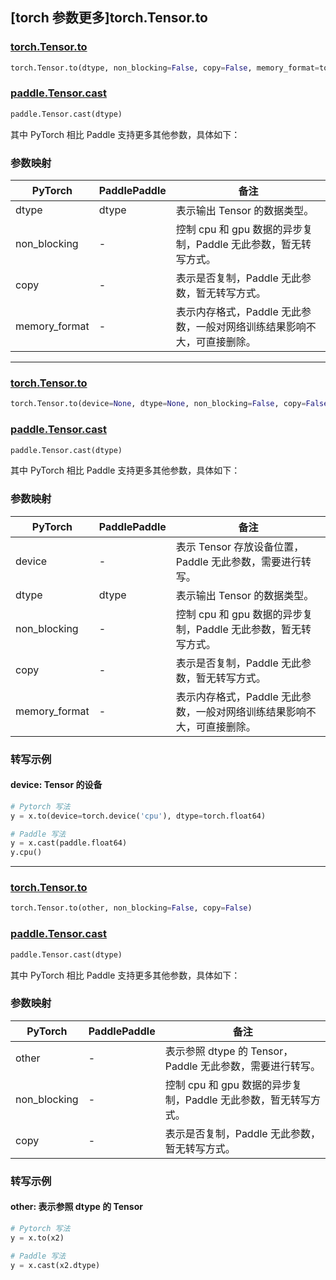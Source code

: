 ## [torch 参数更多]torch.Tensor.to

### [torch.Tensor.to](https://pytorch.org/docs/1.13/generated/torch.Tensor.to.html#torch.Tensor.to)

```python
torch.Tensor.to(dtype, non_blocking=False, copy=False, memory_format=torch.preserve_format)
```

### [paddle.Tensor.cast](https://www.paddlepaddle.org.cn/documentation/docs/zh/api/paddle/Tensor_cn.html#cast-dtype)

```python
paddle.Tensor.cast(dtype)
```

其中 PyTorch 相比 Paddle 支持更多其他参数，具体如下：

### 参数映射

| PyTorch       | PaddlePaddle | 备注                                                                    |
| ------------- | ------------ | ----------------------------------------------------------------------- |
| dtype         | dtype        | 表示输出 Tensor 的数据类型。                                            |
| non_blocking  | -            | 控制 cpu 和 gpu 数据的异步复制，Paddle 无此参数，暂无转写方式。                   |
| copy          | -            | 表示是否复制，Paddle 无此参数，暂无转写方式。                                     |
| memory_format | -            | 表示内存格式，Paddle 无此参数，一般对网络训练结果影响不大，可直接删除。 |

---

### [torch.Tensor.to](https://pytorch.org/docs/1.13/generated/torch.Tensor.to.html#torch.Tensor.to)

```python
torch.Tensor.to(device=None, dtype=None, non_blocking=False, copy=False, memory_format=torch.preserve_format)
```

### [paddle.Tensor.cast](https://www.paddlepaddle.org.cn/documentation/docs/zh/api/paddle/Tensor_cn.html#cast-dtype)

```python
paddle.Tensor.cast(dtype)
```

其中 PyTorch 相比 Paddle 支持更多其他参数，具体如下：

### 参数映射

| PyTorch       | PaddlePaddle | 备注                                                                    |
| ------------- | ------------ | ----------------------------------------------------------------------- |
| device        | -            | 表示 Tensor 存放设备位置，Paddle 无此参数，需要进行转写。               |
| dtype         | dtype        | 表示输出 Tensor 的数据类型。                                            |
| non_blocking  | -            | 控制 cpu 和 gpu 数据的异步复制，Paddle 无此参数，暂无转写方式。                   |
| copy          | -            | 表示是否复制，Paddle 无此参数，暂无转写方式。                                     |
| memory_format | -            | 表示内存格式，Paddle 无此参数，一般对网络训练结果影响不大，可直接删除。 |

### 转写示例

#### device: Tensor 的设备

```python
# Pytorch 写法
y = x.to(device=torch.device('cpu'), dtype=torch.float64)

# Paddle 写法
y = x.cast(paddle.float64)
y.cpu()
```

---

### [torch.Tensor.to](https://pytorch.org/docs/1.13/generated/torch.Tensor.to.html#torch.Tensor.to)

```python
torch.Tensor.to(other, non_blocking=False, copy=False)
```

### [paddle.Tensor.cast](https://www.paddlepaddle.org.cn/documentation/docs/zh/api/paddle/Tensor_cn.html#cast-dtype)

```python
paddle.Tensor.cast(dtype)
```

其中 PyTorch 相比 Paddle 支持更多其他参数，具体如下：

### 参数映射

| PyTorch      | PaddlePaddle | 备注                                                      |
| ------------ | ------------ | --------------------------------------------------------- |
| other        | -            | 表示参照 dtype 的 Tensor，Paddle 无此参数，需要进行转写。 |
| non_blocking | -            | 控制 cpu 和 gpu 数据的异步复制，Paddle 无此参数，暂无转写方式。     |
| copy         | -            | 表示是否复制，Paddle 无此参数，暂无转写方式。                       |

### 转写示例

#### other: 表示参照 dtype 的 Tensor

```python
# Pytorch 写法
y = x.to(x2)

# Paddle 写法
y = x.cast(x2.dtype)
```
